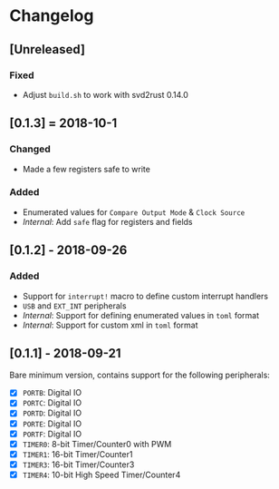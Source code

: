 # Changelog

## [Unreleased]
### Fixed
- Adjust `build.sh` to work with svd2rust 0.14.0


## [0.1.3] = 2018-10-1
### Changed
- Made a few registers safe to write

### Added
- Enumerated values for `Compare Output Mode` & `Clock Source`
- *Internal*: Add `safe` flag for registers and fields


## [0.1.2] - 2018-09-26
### Added
- Support for `interrupt!` macro to define custom interrupt handlers
- `USB` and `EXT_INT` peripherals
- *Internal*: Support for defining enumerated values in `toml` format
- *Internal*: Support for custom xml in `toml` format


## [0.1.1] - 2018-09-21
Bare minimum version, contains support for the following peripherals:

- [x] `PORTB`: Digital IO
- [x] `PORTC`: Digital IO
- [x] `PORTD`: Digital IO
- [x] `PORTE`: Digital IO
- [x] `PORTF`: Digital IO
- [x] `TIMER0`: 8-bit Timer/Counter0 with PWM
- [x] `TIMER1`: 16-bit Timer/Counter1
- [x] `TIMER3`: 16-bit Timer/Counter3
- [x] `TIMER4`: 10-bit High Speed Timer/Counter4

